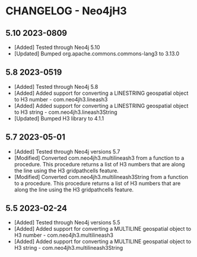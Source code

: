 # CHANGELOG - Neo4jH3

## 5.10 2023-0809

* [Added] Tested through Neo4j 5.10
* [Updated] Bumped org.apache.commons.commons-lang3 to 3.13.0

## 5.8 2023-0519

* [Added] Tested through Neo4j 5.8
* [Added] Added support for converting a LINESTRING geospatial object to H3 number - com.neo4jh3.lineash3
* [Added] Added support for converting a LINESTRING geospatial object to H3 string - com.neo4jh3.lineash3String
* [Updated] Bumped H3 library to 4.1.1


## 5.7 2023-05-01

* [Added] Tested through Neo4j versions 5.7
* [Modified] Converted com.neo4jh3.multilineash3 from a function to a procedure. This procedure returns a list of H3 numbers that are along the line using the H3 gridpathcells feature.
* [Modified] Converted com.neo4jh3.multilineash3String from a function to a procedure. This procedure returns a list of H3 numbers that are along the line using the H3 gridpathcells feature.


## 5.5 2023-02-24

* [Added] Tested through Neo4j versions 5.5
* [Added] Added support for converting a MULTILINE geospatial object to H3 number - com.neo4jh3.multilineash3
* [Added] Added support for converting a MULTILINE geospatial object to H3 string - com.neo4jh3.multilineash3String



